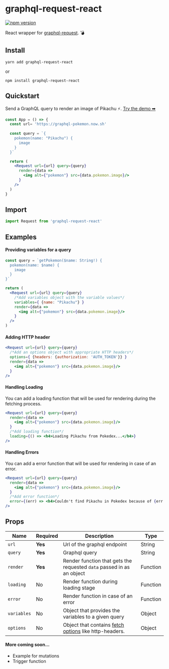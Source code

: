 # graphql-request-react

[![npm version](https://badge.fury.io/js/graphql-request-react.svg)](https://badge.fury.io/js/graphql-request-react)

React wrapper for [graphql-request](https://www.npmjs.com/package/graphql-request). 💣


## Install
`yarn add graphql-request-react`

or

`npm install graphql-request-react`

## Quickstart
Send a GraphQL query to render an image of Pikachu ⚡. [Try the demo ➡](https://bit.dev/capthiron/graphql-request-react/demo)

```jsx
const App = () => {
  const url= 'https://graphql-pokemon.now.sh'
  
  const query = `{
    pokemon(name: "Pikachu") {
      image
    }
  }`

  return (
    <Request url={url} query={query}
      render={data => 
        <img alt={"pokemon"} src={data.pokemon.image}/>
      }
    />
  )
}
```

## Import
```jsx
import Request from 'graphql-request-react'
```

## Examples
#### Providing variables for a query
```jsx
const query = `getPokemon($name: String!) {
  pokemon(name: $name) {
    image
  }
}`

return (
  <Request url={url} query={query}
    /*Add variables object with the variable values*/
    variables={ {name: "Pikachu"} }
    render={data => 
      <img alt={"pokemon"} src={data.pokemon.image}/>
    }
  />
)
```

#### Adding HTTP header
```jsx
<Request url={url} query={query}
  /*Add an options object with appropriate HTTP headers*/
  options={ {headers: {authorization: 'AUTH_TOKEN'}} }
  render={data => 
    <img alt={"pokemon"} src={data.pokemon.image}/>
  }
/>
```

#### Handling Loading
You can add a loading function that will be used for rendering during the fetching process.
```jsx
<Request url={url} query={query}
  render={data => 
    <img alt={"pokemon"} src={data.pokemon.image}/>
  }
  /*Add loading function*/
  loading={() => <h4>Loading Pikachu from Pokedex...</h4>}
/>
```

#### Handling Errors
You can add a error function that will be used for rendering in case of an error.
```jsx
<Request url={url} query={query}
  render={data => 
    <img alt={"pokemon"} src={data.pokemon.image}/>
  }
  /*Add error function*/
  error={(err) => <h4>Couldn't find Pikachu in Pokedex because of {err.message}!</h4>}
/>
```

## Props
| Name        | Required | Description                                                                                          | Type     |
|-------------|----------|------------------------------------------------------------------------------------------------------|----------|
| `url`       | **Yes**  | Url of the graphql endpoint                                                                          | String   |
| `query`     | **Yes**  | Graphql query                                                                                        | String   |
| `render`    | **Yes**  | Render function that gets the requested `data` passed in as an object                                | Function |
| `loading`   | No       | Render function during loading stage                                                                 | Function |
| `error`     | No       | Render function in case of an error                                                                  | Function |
| `variables` | No       | Object that provides the variables to a given query                                                  | Object   |
| `options`   | No       | Object that contains [fetch options](https://www.npmjs.com/package/fetch#options) like http-headers. | Object   |

#### More coming soon...
- Example for mutations
- Trigger function
